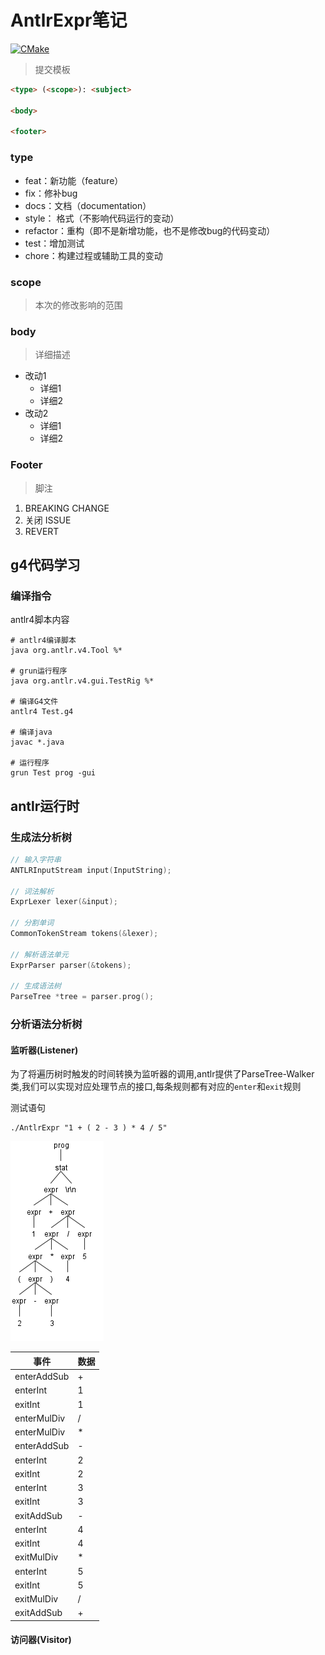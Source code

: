 AntlrExpr笔记
====
[![CMake](https://github.com/mengdemao/AntlrExpr/actions/workflows/build.yml/badge.svg?branch=master)](https://github.com/mengdemao/AntlrExpr/actions/workflows/build.yml)

> 提交模板
```markdown
<type> (<scope>): <subject>

<body>

<footer>
```

### type

+ feat：新功能（feature）
+ fix：修补bug
+ docs：文档（documentation）
+ style： 格式（不影响代码运行的变动）
+ refactor：重构（即不是新增功能，也不是修改bug的代码变动）
+ test：增加测试
+ chore：构建过程或辅助工具的变动

### scope
> 本次的修改影响的范围

### body
> 详细描述

+ 改动1
  + 详细1
  + 详细2
+ 改动2
  + 详细1
  + 详细2

### Footer
> 脚注

1. BREAKING CHANGE
2. 关闭 ISSUE
3. REVERT

## g4代码学习
### 编译指令
antlr4脚本内容
```shell
# antlr4编译脚本
java org.antlr.v4.Tool %*

# grun运行程序
java org.antlr.v4.gui.TestRig %*

# 编译G4文件
antlr4 Test.g4

# 编译java
javac *.java

# 运行程序
grun Test prog -gui
```

## antlr运行时

### 生成法分析树

```c
// 输入字符串
ANTLRInputStream input(InputString);

// 词法解析
ExprLexer lexer(&input);

// 分割单词
CommonTokenStream tokens(&lexer);

// 解析语法单元
ExprParser parser(&tokens);

// 生成语法树
ParseTree *tree = parser.prog();
```

### 分析语法分析树

#### 监听器(Listener)

为了将遍历树时触发的时间转换为监听器的调用,antlr提供了ParseTree-Walker类,我们可以实现对应处理节点的接口,每条规则都有对应的`enter`和`exit`规则

测试语句

```
./AntlrExpr "1 + ( 2 - 3 ) * 4 / 5"
```

![计算流程](doc/Expr.png)

| 事件         | 数据  |
| ----------- | ---- |
| enterAddSub | +    |
| enterInt    | 1    |
| exitInt     | 1    |
| enterMulDiv | /    |
| enterMulDiv | *    |
| enterAddSub | -    |
| enterInt    | 2    |
| exitInt     | 2    |
| enterInt    | 3    |
| exitInt     | 3    |
| exitAddSub  | -    |
| enterInt    | 4    |
| exitInt     | 4    |
| exitMulDiv  | *    |
| enterInt    | 5    |
| exitInt     | 5    |
| exitMulDiv  | /    |
| exitAddSub  | +    |

#### 访问器(Visitor)
>
